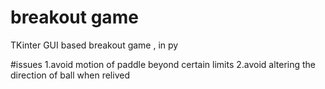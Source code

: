# breakout game
TKinter GUI based breakout game , in py

#issues
    1.avoid motion of paddle beyond certain limits 
    2.avoid altering the direction of ball when relived